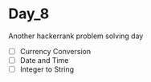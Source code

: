 # Day\_8

Another hackerrank problem solving day

* [ ] Currency Conversion
* [ ] Date and Time
* [ ] Integer to String
